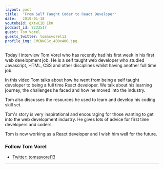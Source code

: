 ```yaml
---
layout: post
title:  "From Self Taught Coder to React Developer"
date:   2019-01-18
youtubeId: gXtwCIB_1k0
podcast_id: 8233517
guest: Tom Vorel
guests_twitter: tomasvorel13
profile_img: CMCNNCGx_400x400.jpg
---
```

Today I interview Tom Vorel who has recently had his first week in his first web development job. He is a self taught web developer who studied Javascript, HTML, CSS and other disciplines whilst having another full time job.

In this video Tom talks about how he went from being a self taught developer to being a full time React developer. We talk about his learning journey, the challenges he faced and how he moved into the industry.

Tom also discusses the resources he used to learn and develop his coding skill set.

Tom's story is very inspirational and encouraging for those wanting to get into the web development industry. He gives lots of advice for first time developers and coders.

Tom is now working as a React developer and I wish him well for the future.
### Follow Tom Vorel
- [Twitter: tomasvorel13](https://twitter.com/tomasvorel13)

-------------------------------
